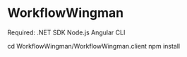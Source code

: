 # WorkflowWingman

Required:
    .NET SDK
    Node.js
    Angular CLI



cd WorkflowWingman/WorkflowWingman.client
npm install
